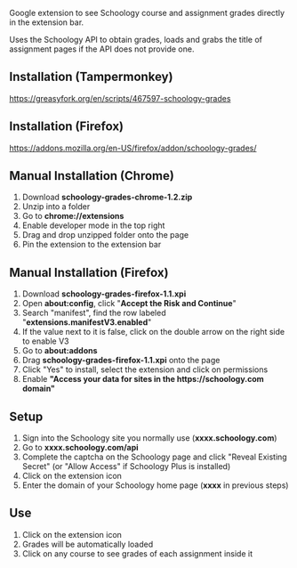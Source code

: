 Google extension to see Schoology course and assignment grades directly in the extension bar.

Uses the Schoology API to obtain grades, loads and grabs the title of assignment pages if the API does not provide one.

## Installation (Tampermonkey)
https://greasyfork.org/en/scripts/467597-schoology-grades

## Installation (Firefox)
https://addons.mozilla.org/en-US/firefox/addon/schoology-grades/

## Manual Installation (Chrome)
1) Download **schoology-grades-chrome-1.2.zip**
2) Unzip into a folder
3) Go to **chrome://extensions**
4) Enable developer mode in the top right
5) Drag and drop unzipped folder onto the page
6) Pin the extension to the extension bar

## Manual Installation (Firefox)
1) Download **schoology-grades-firefox-1.1.xpi**
2) Open **about:config**, click "**Accept the Risk and Continue**"
3) Search "manifest", find the row labeled "**extensions.manifestV3.enabled**"
4) If the value next to it is false, click on the double arrow on the right side to enable V3
5) Go to **about:addons**
6) Drag **schoology-grades-firefox-1.1.xpi** onto the page
7) Click "Yes" to install, select the extension and click on permissions
8) Enable **"Access your data for sites in the htt<span>p</span>s://schoology.com domain"**

## Setup
1) Sign into the Schoology site you normally use (**xxxx.schoology.com**)
2) Go to **xxxx.schoology.com/api**
3) Complete the captcha on the Schoology page and click "Reveal Existing Secret" (or "Allow Access" if Schoology Plus is installed)
4) Click on the extension icon
5) Enter the domain of your Schoology home page (**xxxx** in previous steps)

## Use
1) Click on the extension icon
2) Grades will be automatically loaded
3) Click on any course to see grades of each assignment inside it
